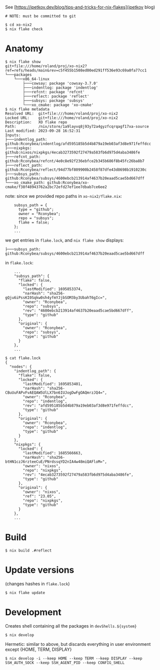 See [https://ipetkov.dev/blog/tips-and-tricks-for-nix-flakes](ipetkov blog)

```
# NOTE: must be committed to git

$ cd xo-nix2
$ nix flake check
```

# Anatomy
```
$ nix flake show
git+file:///home/roland/proj/xo-nix2?ref=refs/heads/main&rev=c5f455b1508ed00ed291ff536e93c69a0fa77cc1
└───packages
    └───x86_64-linux
        ├───cowsay: package 'cowsay-3.7.0'
        ├───indentlog: package 'indentlog'
        ├───refcnt: package 'refcnt'
        ├───reflect: package 'reflect'
        ├───subsys: package 'subsys'
        └───xo_cmake: package 'xo-cmake'
$ nix flake metadata
Resolved URL:  git+file:///home/roland/proj/xo-nix2
Locked URL:    git+file:///home/roland/proj/xo-nix2
Description:   XO flake repo
Path:          /nix/store/1a9layvq8j93y72a4gyzfcqrqagf17xa-source
Last modified: 2023-09-28 16:52:31
Inputs:
├───indentlog_path: github:Rconybea/indentlog/afd595185b5d4b879a19eb03af3d8e971feffdcc
├───nixpkgs: github:nixos/nixpkgs/4ecab3273592f27479a583fb6d975d4aba3486fe
├───refcnt_path: github:Rconybea/refcnt/4e0c8e92f236ebfce2b345b686f8b45fc26ba8b7
├───reflect_path: github:Rconybea/reflect/94d77bf809900b2458f87dfe43d8698b1910230c
├───subsys_path: github:Rconybea/subsys/4600ebcb213914af4637b20eaad5cae5bd667dff
└───xo_cmake_path: github:Rconybea/xo-cmake/f38f48943762a2bc72efd27ef1ee7dbab7ce6ee2
```
note: since we provided repo paths in `xo-nix2/flake.nix`:
```
    subsys_path = {
      type = "github";
      owner = "Rconybea";
      repo = "subsys";
      flake = false;
    };
    ...
```
we get entries in `flake.lock`,  and `nix flake show` displays:
```
├───subsys_path: github:Rconybea/subsys/4600ebcb213914af4637b20eaad5cae5bd667dff
```

in `flake.lock`:
```
    ...
    "subsys_path": {
      "flake": false,
      "locked": {
        "lastModified": 1695853374,
        "narHash": "sha256-gQju6iPssKI0Sqkw0sh4yfmYJjbSOM3by3UbahT6gIc=",
        "owner": "Rconybea",
        "repo": "subsys",
        "rev": "4600ebcb213914af4637b20eaad5cae5bd667dff",
        "type": "github"
      },
      "original": {
        "owner": "Rconybea",
        "repo": "subsys",
        "type": "github"
      }
    },
    ...
```

```
$ cat flake.lock
{
  "nodes": {
    "indentlog_path": {
      "flake": false,
      "locked": {
        "lastModified": 1695853401,
        "narHash": "sha256-CBuUuFAPvFvAEQAW5UlLX7bn6IUJogDwFgOAQmrzJQ4=",
        "owner": "Rconybea",
        "repo": "indentlog",
        "rev": "afd595185b5d4b879a19eb03af3d8e971feffdcc",
        "type": "github"
      },
      "original": {
        "owner": "Rconybea",
        "repo": "indentlog",
        "type": "github"
      }
    },
    "nixpkgs": {
      "locked": {
        "lastModified": 1685566663,
        "narHash": "sha256-btHN1czJ6rzteeCuE/PNrdssqYD2nIA4w48miQAFloM=",
        "owner": "nixos",
        "repo": "nixpkgs",
        "rev": "4ecab3273592f27479a583fb6d975d4aba3486fe",
        "type": "github"
      },
      "original": {
        "owner": "nixos",
        "ref": "23.05",
        "repo": "nixpkgs",
        "type": "github"
      }
    },
    ...
```

# Build
```
$ nix build .#reflect
```

# Update versions

(changes hashes in `flake.lock`)
```
$ nix flake update
```

# Development

Creates shell containing all the packages in `devShells.${system}`
```
$ nix develop
```

Hermetic: similar to above,  but discards everything in user environment except {HOME, TERM, DISPLAY}
```
$ nix develop -i --keep HOME --keep TERM --keep DISPLAY --keep SSH_AUTH_SOCK --keep SSH_AGENT_PID --keep CONFIG_SHELL
```

